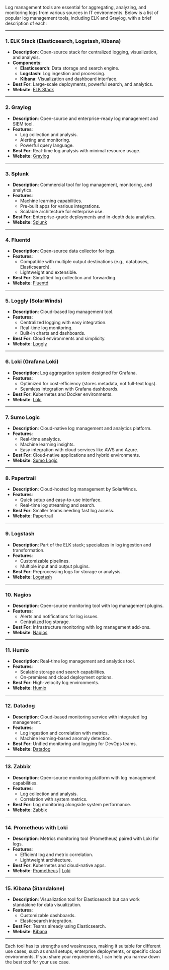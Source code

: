 Log management tools are essential for aggregating, analyzing, and monitoring logs from various sources in IT environments. Below is a list of popular log management tools, including ELK and Graylog, with a brief description of each:

---

### **1. ELK Stack (Elasticsearch, Logstash, Kibana)**
- **Description**: Open-source stack for centralized logging, visualization, and analysis.
- **Components**:
  - **Elasticsearch**: Data storage and search engine.
  - **Logstash**: Log ingestion and processing.
  - **Kibana**: Visualization and dashboard interface.
- **Best For**: Large-scale deployments, powerful search, and analytics.
- **Website**: [ELK Stack](https://www.elastic.co/what-is/elk-stack)

---

### **2. Graylog**
- **Description**: Open-source and enterprise-ready log management and SIEM tool.
- **Features**:
  - Log collection and analysis.
  - Alerting and monitoring.
  - Powerful query language.
- **Best For**: Real-time log analysis with minimal resource usage.
- **Website**: [Graylog](https://www.graylog.org/)

---

### **3. Splunk**
- **Description**: Commercial tool for log management, monitoring, and analytics.
- **Features**:
  - Machine learning capabilities.
  - Pre-built apps for various integrations.
  - Scalable architecture for enterprise use.
- **Best For**: Enterprise-grade deployments and in-depth data analytics.
- **Website**: [Splunk](https://www.splunk.com/)

---

### **4. Fluentd**
- **Description**: Open-source data collector for logs.
- **Features**:
  - Compatible with multiple output destinations (e.g., databases, Elasticsearch).
  - Lightweight and extensible.
- **Best For**: Simplified log collection and forwarding.
- **Website**: [Fluentd](https://www.fluentd.org/)

---

### **5. Loggly (SolarWinds)**
- **Description**: Cloud-based log management tool.
- **Features**:
  - Centralized logging with easy integration.
  - Real-time log monitoring.
  - Built-in charts and dashboards.
- **Best For**: Cloud environments and simplicity.
- **Website**: [Loggly](https://www.loggly.com/)

---

### **6. Loki (Grafana Loki)**
- **Description**: Log aggregation system designed for Grafana.
- **Features**:
  - Optimized for cost-efficiency (stores metadata, not full-text logs).
  - Seamless integration with Grafana dashboards.
- **Best For**: Kubernetes and Docker environments.
- **Website**: [Loki](https://grafana.com/oss/loki/)

---

### **7. Sumo Logic**
- **Description**: Cloud-native log management and analytics platform.
- **Features**:
  - Real-time analytics.
  - Machine learning insights.
  - Easy integration with cloud services like AWS and Azure.
- **Best For**: Cloud-native applications and hybrid environments.
- **Website**: [Sumo Logic](https://www.sumologic.com/)

---

### **8. Papertrail**
- **Description**: Cloud-hosted log management by SolarWinds.
- **Features**:
  - Quick setup and easy-to-use interface.
  - Real-time log streaming and search.
- **Best For**: Smaller teams needing fast log access.
- **Website**: [Papertrail](https://www.papertrailapp.com/)

---

### **9. Logstash**
- **Description**: Part of the ELK stack; specializes in log ingestion and transformation.
- **Features**:
  - Customizable pipelines.
  - Multiple input and output plugins.
- **Best For**: Preprocessing logs for storage or analysis.
- **Website**: [Logstash](https://www.elastic.co/logstash)

---

### **10. Nagios**
- **Description**: Open-source monitoring tool with log management plugins.
- **Features**:
  - Alerts and notifications for log issues.
  - Centralized log storage.
- **Best For**: Infrastructure monitoring with log management add-ons.
- **Website**: [Nagios](https://www.nagios.org/)

---

### **11. Humio**
- **Description**: Real-time log management and analytics tool.
- **Features**:
  - Scalable storage and search capabilities.
  - On-premises and cloud deployment options.
- **Best For**: High-velocity log environments.
- **Website**: [Humio](https://www.humio.com/)

---

### **12. Datadog**
- **Description**: Cloud-based monitoring service with integrated log management.
- **Features**:
  - Log ingestion and correlation with metrics.
  - Machine learning-based anomaly detection.
- **Best For**: Unified monitoring and logging for DevOps teams.
- **Website**: [Datadog](https://www.datadoghq.com/)

---

### **13. Zabbix**
- **Description**: Open-source monitoring platform with log management capabilities.
- **Features**:
  - Log collection and analysis.
  - Correlation with system metrics.
- **Best For**: Log monitoring alongside system performance.
- **Website**: [Zabbix](https://www.zabbix.com/)

---

### **14. Prometheus with Loki**
- **Description**: Metrics monitoring tool (Prometheus) paired with Loki for logs.
- **Features**:
  - Efficient log and metric correlation.
  - Lightweight architecture.
- **Best For**: Kubernetes and cloud-native apps.
- **Website**: [Prometheus](https://prometheus.io/) | [Loki](https://grafana.com/oss/loki/)

---

### **15. Kibana (Standalone)**
- **Description**: Visualization tool for Elasticsearch but can work standalone for data visualization.
- **Features**:
  - Customizable dashboards.
  - Elasticsearch integration.
- **Best For**: Teams already using Elasticsearch.
- **Website**: [Kibana](https://www.elastic.co/kibana)

---

Each tool has its strengths and weaknesses, making it suitable for different use cases, such as small setups, enterprise deployments, or specific cloud environments. If you share your requirements, I can help you narrow down the best tool for your use case.
